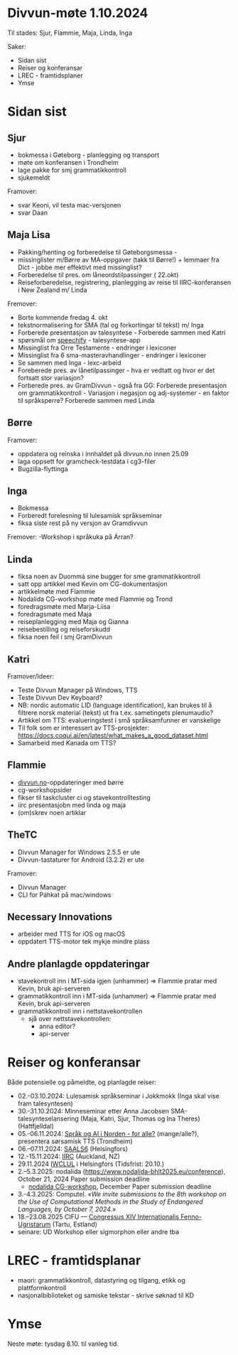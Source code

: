 # Divvun-møte 1.10.2024

Til stades: Sjur, Flammie, Maja, Linda, Inga

Saker:

- Sidan sist
- Reiser og konferansar
- LREC - framtidsplaner
- Ymse

# Sidan sist

## Sjur

- bokmessa i Gøteborg - planlegging og transport
- møte om konferansen i Trondheim
- lage pakke for smj grammatikkontroll
- sjukemeldt

Framover:
- svar Keoni, vil testa mac-versjonen
- svar Daan

## Maja Lisa

- Pakking/henting og forberedelse til Gøteborgsmessa - 
- missinglister m/Børre av MA-oppgaver (takk til Børre!) + lemmaer fra Dict  - jobbe mer effektivt med missinglist?
- Forberedelse til pres. om låneordstilpassinger ( 22.okt) 
- Reiseforberedelse, registrering, planlegging av reise til IIRC-konferansen i New Zealand m/ Linda

Fremover:
- Borte kommende fredag 4. okt 
- tekstnormalisering for SMA (tal og forkortingar til tekst) m/ Inga 
- Forberede presentasjon av talesyntese -  Forberede sammen med Katri
- spørsmål om [speechify](https://speechify.com) - talesyntese-app
- Missinglist fra Orre Testamente  - endringer i lexiconer
- Missinglist fra 6 sma-masteravhandlinger - endringer i lexiconer
- Se sammen med Inga - lexc-arbeid
- Foreberede pres. av lånetilpassinger - hva er vedtatt og hvor er det fortsatt stor variasjon? 
- Forberede pres. av GramDivvun - også fra GG: Forberede presentasjon om grammatikkontroll - Variasjon i negasjon og adj-systemer - en faktor til språksperre? Forberede sammen med Linda

## Børre

Framover:

- oppdatera og reinska i innhaldet på divvun.no innen 25.09
- laga oppsett for gramcheck-testdata i cg3-filer
- Bugzilla-flyttinga

## Inga

- Bokmessa
- Forberedt forelesning til lulesamisk språkseminar
- fiksa siste rest på ny versjon av Gramdivvun

Fremover: 
-Workshop i språkuka på Árran?
 
## Linda

- fiksa noen av Duommá sine bugger for sme grammatikkontroll
- satt opp artikkel med Kevin om CG-dokumentasjon
- artikkelmøte med Flammie
- Nodalida CG-workshop møte med Flammie og Trond
- foredragsmøte med Marja-Liisa
- foredragsmøte med Maja
- reiseplanlegging med Maja og Gianna
- reisebestilling og reiseforskudd
- fiksa noen feil i smj GramDivvun

## Katri

Framover/Ideer:

- Teste Divvun Manager på Windows, TTS
- Teste Divvun Dev Keyboard?
- NB: nordic automatic LID (language
  identification), kan brukes til å filtrere norsk
  material (tekst) ut fra t.ex. sametingets
  plenumaudio?
- Artikkel om TTS: evalueringstest i små språksamfunner er vanskelige
- Til folk som er interessert av TTS-prosjekter: <https://docs.coqui.ai/en/latest/what_makes_a_good_dataset.html>
- Samarbeid med Kanada om TTS?

## Flammie

- [divvun.no](https://divvun.no)-oppdateringer med børre
- cg-workshopsider
- fikser til taskcluster ci og stavekontrolltesting
- iirc presentasjobn med linda og maja
- (om)skrev noen artiklar

## TheTC

- Divvun Manager for Windows 2.5.5 er ute
- Divvun-tastaturer for Android (3.2.2) er ute

Framover:

- Divvun Manager
- CLI for Páhkat på mac/windows

## Necessary Innovations

- arbeider med TTS for iOS og macOS
- oppdatert TTS-motor tek mykje mindre plass

## Andre planlagde oppdateringar

- stavekontroll inn i MT-sida igjen (unhammer) => Flammie pratar med Kevin, bruk api-serveren
- grammatikkontroll inn i MT-sida (unhammer) => Flammie pratar med Kevin, bruk api-serveren
- grammatikkontroll inn i nettstavekontrollen
    - sjå over nettstavekontrollen:
        - anna editor?
        - api-server

# Reiser og konferansar

Både potensielle og påmeldte, og planlagde reiser:

- 02.-03.10.2024: Lulesamisk språkseminar i Jokkmokk (Inga skal vise fram talesyntesen)
- 30.-31.10.2024: Minneseminar etter Anna Jacobsen
  SMA-talesynteselansering (Maja, Katri, Sjur, Thomas og Ina Theres) (Hattfjelldal)
- 05.-06.11.2024: [Språk og AI i Norden - for alle?](https://www.ntnu.edu/norwai/sprak-og-ai-i-norden) (mange/alle?), presentera sørsamisk TTS (Trondheim)
- 06.–07.11.2024: [SAALS6](https://blogs.helsinki.fi/saals62024/) (Helsingfors)
- 12.-15.11.2024: [IIRC](https://www.iirc.ac.nz/) (Auckland, NZ)
- 29.11.2024 [IWCLUL](https://acl-sigur.github.io/iwclul2024.html) i Helsingfors (Tidsfrist: 20.10.)
- 2.–5.3.2025: nodalida (https://www.nodalida-bhlt2025.eu/conference), October 21, 2024      Paper submission deadline
    - [nodalida CG-workshop](https://divvungiellatekno.github.io/giellalt.uit.no/events/2025-cg/), December Paper submission deadline
- 3.-4.3.2025: Computel. _«We invite submissions to the 8th workshop on the Use of Computational Methods in the Study of Endangered Languages, by October 7, 2024.»_
- 18.–23.08.2025 CIFU — [Congressus XIV Internationalis Fenno-Ugristarum](https://cifu14.ut.ee/symposium-b12/) (Tartu, Estland)
- seinare: UD Workshop eller sigmorphon eller andre tba

# LREC - framtidsplanar

- maori: grammatikkontroll, datastyring og tilgang, etikk og plattformkontroll
- nasjonalbiblioteket og samiske tekstar - skrive søknad til KD

# Ymse

Neste møte: tysdag 8.10. til vanleg tid.
